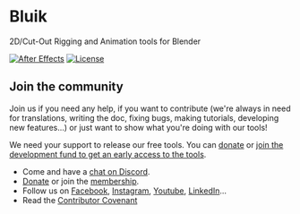 # Bluik
2D/Cut-Out Rigging and Animation tools for Blender

[![After Effects](https://img.shields.io/badge/Blender-Linux%20|%20Win%20|%20Mac-informational?color=lightgrey&logo=blender)](#) [![License](https://img.shields.io/badge/License-GPLv3-informational?color=lightgrey&logo=gnu)](LICENSE.md)

## Join the community

Join us if you need any help, if you want to contribute (we're always in need for translations, writing the doc, fixing bugs, making tutorials, developing new features...) or just want to show what you're doing with our tools!

We need your support to release our free tools. You can [donate](http://donate.rxlab.info) or [join the development fund to get an early access to the tools](http://membership.rxlab.info).

- Come and have a [chat on Discord](http://chat.rxlab.info).
- [Donate](http://donate.rxlab.info) or join the [membership](http://membership.rxlab.info).
- Follow us on [Facebook](https://www.facebook.com/rxlaboratory),  [Instagram](https://www.instagram.com/rxlaboratory/), [Youtube](https://www.youtube.com/@rxlab), [LinkedIn](https://www.linkedin.com/company/RxLaboratory/)...
- Read the [Contributor Covenant](CODE_OF_CONDUCT.md)